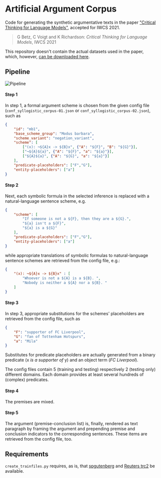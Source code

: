 # Artificial Argument Corpus

Code for generating the synthetic argumentative texts in the paper ["Critical Thinking for Language Models"](https://arxiv.org/pdf/2009.07185), accepted for IWCS 2021.

> G Betz, C Voigt and K Richardson: *Critical Thinking for Language Models*, IWCS 2021

This repository doesn't contain the actual datasets used in the paper, which, however, [can be downloaded here](https://bwsyncandshare.kit.edu/s/97FCrJECJKWxawD).


## Pipeline

![Pipeline](https://debatelab.github.io/assets/img/pipeline.png)

#### Step 1

In step 1, a formal argument scheme is chosen from the given config file (`conf_syllogistic_corpus-01.json` or `conf_syllogistic_corpus-02.json`), such as

```json
{
    "id": "mb1",
    "base_scheme_group": "Modus barbara",
    "scheme_variant": "negation_variant",
    "scheme": [
        ["(x): ¬${A}x -> ${B}x", {"A": "${F}", "B": "${G}"}],
        ["¬${A}${a}", {"A": "${F}", "a": "${a}"}],
        ["${A}${a}", {"A": "${G}", "a": "${a}"}]
    ],
    "predicate-placeholders": ["F","G"],
    "entity-placeholders": ["a"]
}
```

#### Step 2

Next, each symbolic formula in the selected inference is replaced with a natural-language sentence scheme, e.g.

```json
{
    "scheme": [
        "If someone is not a ${F}, then they are a ${G}.",
        "${a} isn't a ${F}",
        "${a} is a ${G}"
    ],
    "predicate-placeholders": ["F","G"],
    "entity-placeholders": ["a"]
}
```
while appropriate translations of symbolic formulas to natural-language sentence schemes are retrieved from the config file, e.g.:

```json
{
    "(x): ¬${A}x -> ${B}x" : [
        "Whoever is not a ${A} is a ${B}. ",
        "Nobody is neither a ${A} nor a ${B}. "
    ]
}
```

#### Step 3

In step 3, appropriate substitutions for the schemes' placeholders are retrieved from the config file, such as

```json
{
    "F": "supporter of FC Liverpool",
    "G": "fan of Tottenham Hotspurs",
    "a": "Mila"
}
```

Substitutes for predicate placeholders are actually generated from a binary predicate (x *is a supporter of* y) and an object term (*FC Liverpool*).

The config files contain 5 (training and testing) respectively 2 (testing only) different domains. Each domain provides at least several hundreds of (complex) predicates. 

#### Step 4

The premises are mixed.

#### Step 5

The argument (premise-conclusion list) is, finally, rendered as text paragraph by framing the argument and prepending premise and conclusion indicators to the corresponding sentences. These items are retrieved from the config file, too.



## Requirements

`create_trainfiles.py` requires, as is, that [spgutenberg](https://github.com/pgcorpus/gutenberg) and [Reuters trc2](https://trec.nist.gov/data/reuters/reuters.html) be available. 

